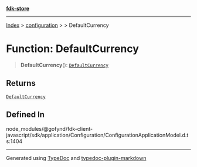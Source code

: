 [**fdk-store**](../../../README.md)
***

[Index](../../../API.md) > [configuration](../../README.md) > [<internal>](../README.md) > DefaultCurrency

# Function: DefaultCurrency

> **DefaultCurrency**(): [`DefaultCurrency`](../type-aliases/type-alias.DefaultCurrency.md)

## Returns

[`DefaultCurrency`](../type-aliases/type-alias.DefaultCurrency.md)

## Defined In

node\_modules/@gofynd/fdk-client-javascript/sdk/application/Configuration/ConfigurationApplicationModel.d.ts:1404

***
Generated using [TypeDoc](https://typedoc.org/) and [typedoc-plugin-markdown](https://www.npmjs.com/package/typedoc-plugin-markdown)
